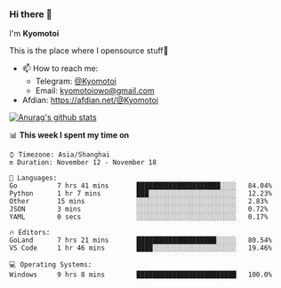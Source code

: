 ### Hi there 👋

I'm **Kyomotoi**

This is the place where I opensource stuff🤺

- 📫 How to reach me: 
    - Telegram: [@Kyomotoi](https://t.me/Kyomotoi)
    - Email: <kyomotoiowo@gmail.com>
- Afdian: <https://afdian.net/@Kyomotoi>

[![Anurag's github stats](https://github-readme-stats.vercel.app/api?username=kyomotoi)](https://github.com/anuraghazra/github-readme-stats)

📊 **This week I spent my time on**
<!--START_SECTION:waka-->
```text
⌚︎ Timezone: Asia/Shanghai
🔛 Duration: November 12 - November 18

💬 Languages: 
Go          7 hrs 41 mins       █████████████████████░░░░   84.04% 
Python      1 hr 7 mins         ███░░░░░░░░░░░░░░░░░░░░░░   12.23% 
Other       15 mins             ░░░░░░░░░░░░░░░░░░░░░░░░░   2.83% 
JSON        3 mins              ░░░░░░░░░░░░░░░░░░░░░░░░░   0.72% 
YAML        0 secs              ░░░░░░░░░░░░░░░░░░░░░░░░░   0.17%

🔥 Editors: 
GoLand      7 hrs 21 mins       ████████████████████░░░░░   80.54% 
VS Code     1 hr 46 mins        ████░░░░░░░░░░░░░░░░░░░░░   19.46%

💻 Operating Systems: 
Windows     9 hrs 8 mins        █████████████████████████   100.0%
```
<!--END_SECTION:waka-->
